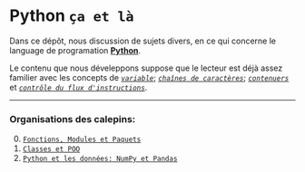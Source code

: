 # Python `ça et là`

Dans ce dépôt, nous discussion de sujets divers, en ce qui concerne le language de programation [**Python**](https://www.python.org/).


Le contenu que nous déveleppons suppose que le lecteur est déjà assez familier avec les concepts de [*`variable`*](https://github.com/gabayae/bases_de_programmation_python-cahiers-virtuels-de-cours/blob/main/01.Variables_et_affectations.ipynb);
[*`chaînes de caractères`*](https://github.com/gabayae/bases_de_programmation_python-cahiers-virtuels-de-cours/blob/main/02-Cha%C3%AEnes_de_caract%C3%A8res.ipynb); 
[*`contenuers`*](https://github.com/gabayae/bases_de_programmation_python-cahiers-virtuels-de-cours/blob/main/03.Objets_it%C3%A9rables_ou_conteneurs.ipynb)
et [*`contrôle du flux d'instructions`*](https://github.com/gabayae/bases_de_programmation_python-cahiers-virtuels-de-cours/blob/main/04.Contr%C3%B4le_du_flux_d_instructions.ipynb).

****

### Organisations des calepins:
 
  0. [`Fonctions, Modules et Paquets`](https://github.com/wouissiakou/Python_Review/blob/main/0.Fonctions_Modules_et_Paquets.ipynb)
  1. [`Classes et POO`](https://github.com/wouissiakou/Python_Review/blob/main/1.Classes_et_POO.ipynb)
  2. [`Python et les données: NumPy et Pandas`](https://github.com/wouissiakou/Python_Review/blob/main/2.Python_et_les_donn%C3%A9es-NumPy_et_Pandas-1.ipynb)
